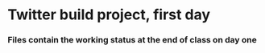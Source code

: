 # Twitter build project, first day

### Files contain the working status at the end of class on day one